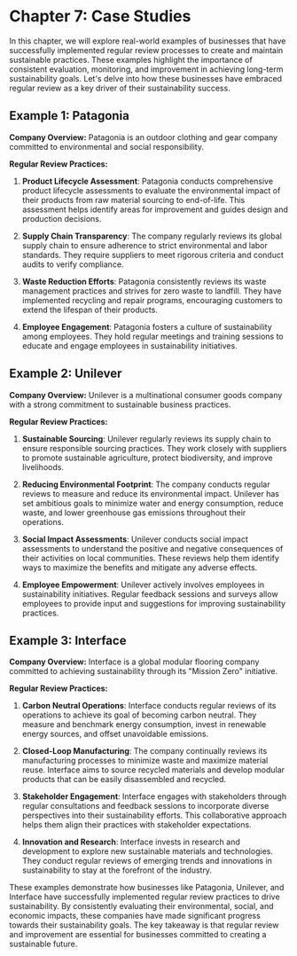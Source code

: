 Chapter 7: Case Studies
=======================

In this chapter, we will explore real-world examples of businesses that have successfully implemented regular review processes to create and maintain sustainable practices. These examples highlight the importance of consistent evaluation, monitoring, and improvement in achieving long-term sustainability goals. Let's delve into how these businesses have embraced regular review as a key driver of their sustainability success.

Example 1: Patagonia
--------------------

**Company Overview:** Patagonia is an outdoor clothing and gear company committed to environmental and social responsibility.

**Regular Review Practices:**

1. **Product Lifecycle Assessment**: Patagonia conducts comprehensive product lifecycle assessments to evaluate the environmental impact of their products from raw material sourcing to end-of-life. This assessment helps identify areas for improvement and guides design and production decisions.

2. **Supply Chain Transparency**: The company regularly reviews its global supply chain to ensure adherence to strict environmental and labor standards. They require suppliers to meet rigorous criteria and conduct audits to verify compliance.

3. **Waste Reduction Efforts**: Patagonia consistently reviews its waste management practices and strives for zero waste to landfill. They have implemented recycling and repair programs, encouraging customers to extend the lifespan of their products.

4. **Employee Engagement**: Patagonia fosters a culture of sustainability among employees. They hold regular meetings and training sessions to educate and engage employees in sustainability initiatives.

Example 2: Unilever
-------------------

**Company Overview:** Unilever is a multinational consumer goods company with a strong commitment to sustainable business practices.

**Regular Review Practices:**

1. **Sustainable Sourcing**: Unilever regularly reviews its supply chain to ensure responsible sourcing practices. They work closely with suppliers to promote sustainable agriculture, protect biodiversity, and improve livelihoods.

2. **Reducing Environmental Footprint**: The company conducts regular reviews to measure and reduce its environmental impact. Unilever has set ambitious goals to minimize water and energy consumption, reduce waste, and lower greenhouse gas emissions throughout their operations.

3. **Social Impact Assessments**: Unilever conducts social impact assessments to understand the positive and negative consequences of their activities on local communities. These reviews help them identify ways to maximize the benefits and mitigate any adverse effects.

4. **Employee Empowerment**: Unilever actively involves employees in sustainability initiatives. Regular feedback sessions and surveys allow employees to provide input and suggestions for improving sustainability practices.

Example 3: Interface
--------------------

**Company Overview:** Interface is a global modular flooring company committed to achieving sustainability through its "Mission Zero" initiative.

**Regular Review Practices:**

1. **Carbon Neutral Operations**: Interface conducts regular reviews of its operations to achieve its goal of becoming carbon neutral. They measure and benchmark energy consumption, invest in renewable energy sources, and offset unavoidable emissions.

2. **Closed-Loop Manufacturing**: The company continually reviews its manufacturing processes to minimize waste and maximize material reuse. Interface aims to source recycled materials and develop modular products that can be easily disassembled and recycled.

3. **Stakeholder Engagement**: Interface engages with stakeholders through regular consultations and feedback sessions to incorporate diverse perspectives into their sustainability efforts. This collaborative approach helps them align their practices with stakeholder expectations.

4. **Innovation and Research**: Interface invests in research and development to explore new sustainable materials and technologies. They conduct regular reviews of emerging trends and innovations in sustainability to stay at the forefront of the industry.

These examples demonstrate how businesses like Patagonia, Unilever, and Interface have successfully implemented regular review practices to drive sustainability. By consistently evaluating their environmental, social, and economic impacts, these companies have made significant progress towards their sustainability goals. The key takeaway is that regular review and improvement are essential for businesses committed to creating a sustainable future.
